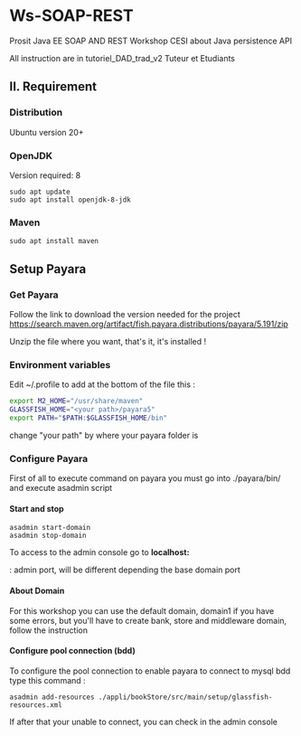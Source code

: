 # Ws-SOAP-REST
Prosit Java EE SOAP AND REST
Workshop CESI about Java persistence API


All instruction are in tutoriel_DAD_trad_v2 Tuteur et Etudiants

## II. Requirement
### Distribution
Ubuntu version 20+
### OpenJDK

Version required: 8

```
sudo apt update
sudo apt install openjdk-8-jdk
```
### Maven
```
sudo apt install maven
```
## Setup Payara
### Get Payara
Follow the link to download the version needed for the project
https://search.maven.org/artifact/fish.payara.distributions/payara/5.191/zip

Unzip the file where you want, that's it, it's installed !


### Environment variables

Edit ~/.profile to add at the bottom of the file this :

```sh
export M2_HOME="/usr/share/maven"
GLASSFISH_HOME="<your path>/payara5"
export PATH="$PATH:$GLASSFISH_HOME/bin"
```
change "your path" by where your payara folder is



### Configure Payara
First of all to execute command on payara you must go into ./payara/bin/
and execute asadmin script

#### Start and stop
```
asadmin start-domain
asadmin stop-domain
```
To access to the admin console go to **localhost:$$$$**

$$$$ : admin port, will be different depending the base domain port
#### About Domain
For this workshop you can use the default domain, domain1 if you have some errors,
but you'll have to create bank, store and middleware domain, follow the instruction

#### Configure pool connection (bdd)
To configure the pool connection to enable payara to connect to mysql bdd type this command :

```
asadmin add-resources ./appli/bookStore/src/main/setup/glassfish-resources.xml
```
If after that your unable to connect, you can check in the admin console